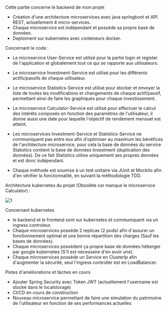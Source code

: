 Cette partie concerne le backend de mon projet

- Création d'une architecture microservices avec java springboot et API REST, actuellement 4 micro-services.
- Chaque microservice est indépendant et possède sa propre base de données.
- Deploiment sur kubernetes avec conteneurs docker.

Concernant le code :

- Le microservice User-Service est utilisé pour la partie login et register de l'application et globalement tout ce qui se rapporte aux utilisateurs.
- Le microservice Investment-Service est utilisé pour les différents actifs/passifs de chaque utilisateur.
- Le microservice Statistics-Service est utilisé pour stocker et envoyer la liste de toutes les modifications et changements de chaque actif/passif, permettant ainsi de faire les graphiques pour chaque investissement.
- Le microservice Calculator-Service est utilisé pour effectuer le calcul des intérêts composés en fonction des paramètres de l'utilisateur, il donne aussi une date pour laquelle l'objectif de rendement mensuel est atteint.
- Les microservices Investment-Service et Statistics-Service ne communiquent pas entre eux afin d'optimiser au maximum les bénéfices de l'architecture microservice, pour cela la base de données du service Statistics contient la base de données Investment (duplication des données). De ce fait Statistics utilise uniquement ses propres données et est donc indépendant.

- Chaque méthode est soumise à un test unitaire via JUnit et Mockito afin d'en vérifier la fonctionnalité, en suivant la méthodologie TDD.

Architecture kubernetes du projet (Obsolète car manque le microservice Calculator) :

![1](https://user-images.githubusercontent.com/107629615/181930367-55e41975-5169-4418-959c-7003aa5e58fa.PNG)

Concernant kubernetes

- le backend et le frontend sont sur kubernetes et communiquent via un ingress controleur.
- Chaque microservices posséde 2 replicas (2 pods) afin d'assurer un fonctionnement optimal et une bonne répartition des charges (Sauf les bases de données).
- Chaque microservices possédent ça propre base de données héberger par google kubernetes (S'il est nécessaire d'en avoir une).
- Chaque microservices possède un Service en ClusterIp afin d'augmenter la sécurité, seul l'ingress controller est en LoadBalancer.

Pistes d'améliorations et tâches en cours

- Ajouter Spring Security avec Token JWT (actuellement l'username est stocké dans le localstorage)
- CI/CD en cours de construction
- Nouveau microservice permettant de faire une simulation du patrimoine de l'utilisateur en fonction de ses performances actuelles


